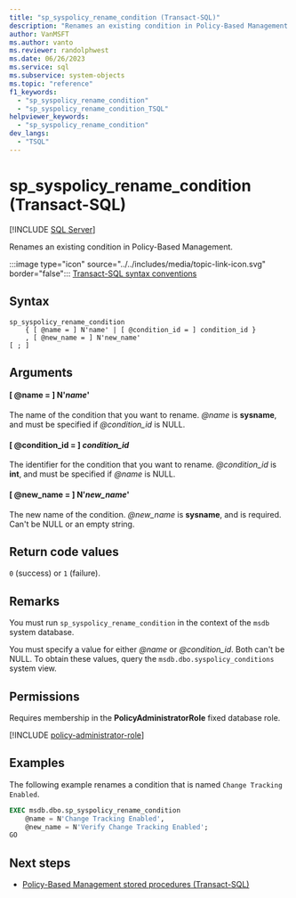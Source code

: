 ```yaml
---
title: "sp_syspolicy_rename_condition (Transact-SQL)"
description: "Renames an existing condition in Policy-Based Management."
author: VanMSFT
ms.author: vanto
ms.reviewer: randolphwest
ms.date: 06/26/2023
ms.service: sql
ms.subservice: system-objects
ms.topic: "reference"
f1_keywords:
  - "sp_syspolicy_rename_condition"
  - "sp_syspolicy_rename_condition_TSQL"
helpviewer_keywords:
  - "sp_syspolicy_rename_condition"
dev_langs:
  - "TSQL"
---
```

# sp_syspolicy_rename_condition (Transact-SQL)

[!INCLUDE [SQL Server](../../includes/applies-to-version/sqlserver.md)]

Renames an existing condition in Policy-Based Management.

:::image type="icon" source="../../includes/media/topic-link-icon.svg" border="false"::: [Transact-SQL syntax conventions](../../t-sql/language-elements/transact-sql-syntax-conventions-transact-sql.md)

## Syntax

```syntaxsql
sp_syspolicy_rename_condition
    { [ @name = ] N'name' | [ @condition_id = ] condition_id }
    , [ @new_name = ] N'new_name'
[ ; ]
```

## Arguments

#### [ @name = ] N'*name*'

The name of the condition that you want to rename. *@name* is **sysname**, and must be specified if *@condition_id* is NULL.

#### [ @condition_id = ] *condition_id*

The identifier for the condition that you want to rename. *@condition_id* is **int**, and must be specified if *@name* is NULL.

#### [ @new_name = ] N'*new_name*'

The new name of the condition. *@new_name* is **sysname**, and is required. Can't be NULL or an empty string.

## Return code values

`0` (success) or `1` (failure).

## Remarks

You must run `sp_syspolicy_rename_condition` in the context of the `msdb` system database.

You must specify a value for either *@name* or *@condition_id*. Both can't be NULL. To obtain these values, query the `msdb.dbo.syspolicy_conditions` system view.

## Permissions

Requires membership in the **PolicyAdministratorRole** fixed database role.

[!INCLUDE [policy-administrator-role](includes/policy-administrator-role.md)]

## Examples

The following example renames a condition that is named `Change Tracking Enabled`.

```sql
EXEC msdb.dbo.sp_syspolicy_rename_condition
    @name = N'Change Tracking Enabled',
    @new_name = N'Verify Change Tracking Enabled';
GO
```

## Next steps

- [Policy-Based Management stored procedures (Transact-SQL)](policy-based-management-stored-procedures-transact-sql.md)
